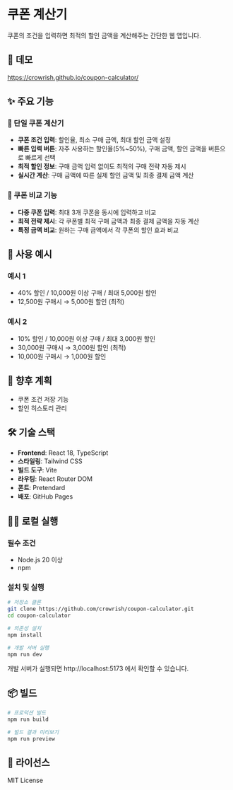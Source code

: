 # 쿠폰 계산기

쿠폰의 조건을 입력하면 최적의 할인 금액을 계산해주는 간단한 웹 앱입니다.

## 🚀 데모

https://crowrish.github.io/coupon-calculator/

## ✨ 주요 기능

### 📱 단일 쿠폰 계산기
- **쿠폰 조건 입력**: 할인율, 최소 구매 금액, 최대 할인 금액 설정
- **빠른 입력 버튼**: 자주 사용하는 할인율(5%~50%), 구매 금액, 할인 금액을 버튼으로 빠르게 선택
- **최적 할인 정보**: 구매 금액 입력 없이도 최적의 구매 전략 자동 제시
- **실시간 계산**: 구매 금액에 따른 실제 할인 금액 및 최종 결제 금액 계산

### 🔄 쿠폰 비교 기능
- **다중 쿠폰 입력**: 최대 3개 쿠폰을 동시에 입력하고 비교
- **최적 전략 제시**: 각 쿠폰별 최적 구매 금액과 최종 결제 금액을 자동 계산
- **특정 금액 비교**: 원하는 구매 금액에서 각 쿠폰의 할인 효과 비교

## 📱 사용 예시

### 예시 1
- 40% 할인 / 10,000원 이상 구매 / 최대 5,000원 할인
- 12,500원 구매시 → 5,000원 할인 (최적)

### 예시 2
- 10% 할인 / 10,000원 이상 구매 / 최대 3,000원 할인
- 30,000원 구매시 → 3,000원 할인 (최적)
- 10,000원 구매시 → 1,000원 할인

## 🔮 향후 계획

- 쿠폰 조건 저장 기능
- 할인 히스토리 관리

## 🛠 기술 스택

- **Frontend**: React 18, TypeScript
- **스타일링**: Tailwind CSS
- **빌드 도구**: Vite
- **라우팅**: React Router DOM
- **폰트**: Pretendard
- **배포**: GitHub Pages

## 🏃‍♂️ 로컬 실행

### 필수 조건
- Node.js 20 이상
- npm

### 설치 및 실행

```bash
# 저장소 클론
git clone https://github.com/crowrish/coupon-calculator.git
cd coupon-calculator

# 의존성 설치
npm install

# 개발 서버 실행
npm run dev
```

개발 서버가 실행되면 http://localhost:5173 에서 확인할 수 있습니다.

## 📦 빌드

```bash
# 프로덕션 빌드
npm run build

# 빌드 결과 미리보기
npm run preview
```

## 📄 라이선스

MIT License
